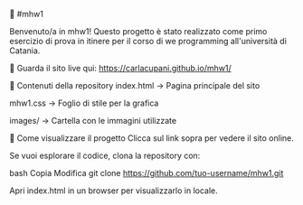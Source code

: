 📌 #mhw1

Benvenuto/a in mhw1! Questo progetto è stato realizzato come primo esercizio di prova in itinere per il corso di we programming all'università di Catania.

🔗 Guarda il sito live qui: https://carlacupani.github.io/mhw1/

📂 Contenuti della repository
index.html → Pagina principale del sito

mhw1.css → Foglio di stile per la grafica

images/ → Cartella con le immagini utilizzate

🚀 Come visualizzare il progetto
Clicca sul link sopra per vedere il sito online.

Se vuoi esplorare il codice, clona la repository con:

bash
Copia
Modifica
git clone https://github.com/tuo-username/mhw1.git

Apri index.html in un browser per visualizzarlo in locale.

